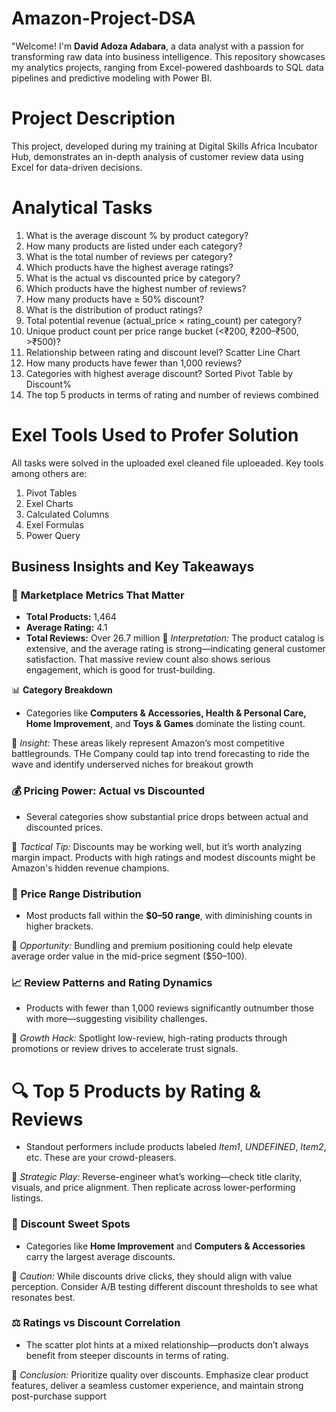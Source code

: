 # Amazon-Project-DSA
"Welcome! I'm **David Adoza Adabara**, a data analyst with a passion for transforming raw data into business intelligence. This repository showcases my analytics projects, ranging from Excel-powered dashboards to SQL data pipelines and predictive modeling with Power BI.
# Project Description
This project, developed during my training at Digital Skills Africa Incubator Hub, demonstrates an in-depth analysis of customer review data using Excel  for data-driven decisions.
# Analytical Tasks
1. What is the average discount % by product category?
2. How many products are listed under each category?
3. What is the total number of reviews per category?
4. Which products have the highest average ratings?
5. What is the actual vs discounted price by category?
6. Which products have the highest number of reviews?
7. How many products have ≥ 50% discount?
8. What is the distribution of product ratings?
9. Total potential revenue (actual_price × rating_count) per category?
10. Unique product count per price range bucket (<₹200, ₹200–₹500, >₹500)?
11. Relationship between rating and discount level?	Scatter Line Chart
12. How many products have fewer than 1,000 reviews?
13. Categories with highest average discount?	Sorted Pivot Table by Discount%
14. The top 5 products in terms of rating and number of reviews combined
# Exel Tools Used to Profer Solution
All tasks were solved in the uploaded exel cleaned file uploeaded. Key tools among others are:
1. Pivot Tables
2. Exel Charts
3. Calculated Columns
4. Exel Formulas
5. Power Query
## Business Insights and Key Takeaways
### 🧮 **Marketplace Metrics That Matter**
- **Total Products:** 1,464  
- **Average Rating:** 4.1  
- **Total Reviews:** Over 26.7 million
📌 *Interpretation:* The product catalog is extensive, and the average rating is strong—indicating general customer satisfaction. That massive review count also shows serious engagement, which is good for trust-building.

📊 **Category Breakdown**
- Categories like **Computers & Accessories, Health & Personal Care, Home Improvement**, and **Toys & Games** dominate the listing count.

📌 *Insight:* These areas likely represent Amazon’s most competitive battlegrounds. THe Company could tap into trend forecasting to ride the wave and identify underserved niches for breakout growth

### 💰 **Pricing Power: Actual vs Discounted**
- Several categories show substantial price drops between actual and discounted prices.

📌 *Tactical Tip:* Discounts may be working well, but it’s worth analyzing margin impact. Products with high ratings and modest discounts might be Amazon's hidden revenue champions.

### 🧩 **Price Range Distribution**
- Most products fall within the **$0–50 range**, with diminishing counts in higher brackets.

📌 *Opportunity:* Bundling and premium positioning could help elevate average order value in the mid-price segment ($50–100).
### 📈 **Review Patterns and Rating Dynamics**
- Products with fewer than 1,000 reviews significantly outnumber those with more—suggesting visibility challenges.

📌 *Growth Hack:* Spotlight low-review, high-rating products through promotions or review drives to accelerate trust signals.

# 🔍 **Top 5 Products by Rating & Reviews**
- Standout performers include products labeled *Item1*, *UNDEFINED*, *Item2*, etc. These are your crowd-pleasers.

📌 *Strategic Play:* Reverse-engineer what’s working—check title clarity, visuals, and price alignment. Then replicate across lower-performing listings.

### 🎯 **Discount Sweet Spots**
- Categories like **Home Improvement** and **Computers & Accessories** carry the largest average discounts.

📌 *Caution:* While discounts drive clicks, they should align with value perception. Consider A/B testing different discount thresholds to see what resonates best.

### ⚖️ **Ratings vs Discount Correlation**
- The scatter plot hints at a mixed relationship—products don’t always benefit from steeper discounts in terms of rating.

📌 *Conclusion:* Prioritize quality over discounts. Emphasize clear product features, deliver a seamless customer experience, and maintain strong post-purchase support


